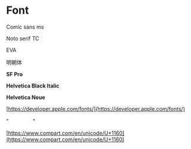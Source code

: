 # Font

Comic
sans ms

Noto
serif TC

EVA

明朝体

**SF Pro**

**Helvetica Black Italic**

**Helvetica Neue**

[https://developer.apple.com/fonts/](https://developer.apple.com/fonts/)

"ᅠᅠᅠᅠᅠ"ᅠ

[https://www.compart.com/en/unicode/U+1160](https://www.compart.com/en/unicode/U+1160)